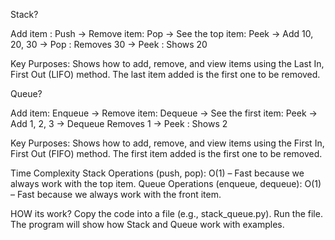 Stack?

Add item : Push ->
Remove item: Pop ->
See the top item: Peek  ->
Add 10, 20, 30   ->
Pop : Removes 30   ->
Peek : Shows 20 

Key Purposes:
Shows how to add, remove, and view items using the Last In, First Out (LIFO) method.
The last item added is the first one to be removed.

Queue?

Add item: Enqueue ->
Remove item: Dequeue  ->
See the first item: Peek  ->
Add 1, 2, 3  ->
Dequeue  Removes 1  ->
Peek : Shows 2

Key Purposes:
Shows how to add, remove, and view items using the First In, First Out (FIFO) method.
The first item added is the first one to be removed.

Time Complexity
Stack Operations (push, pop): O(1) – Fast because we always work with the top item.
Queue Operations (enqueue, dequeue): O(1) – Fast because we always work with the front item.

HOW its work?
Copy the code into a file (e.g., stack_queue.py).
Run the file.
The program will show how Stack and Queue work with examples.






